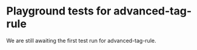 # Playground tests for advanced-tag-rule
We are still awaiting the first test run for advanced-tag-rule.
